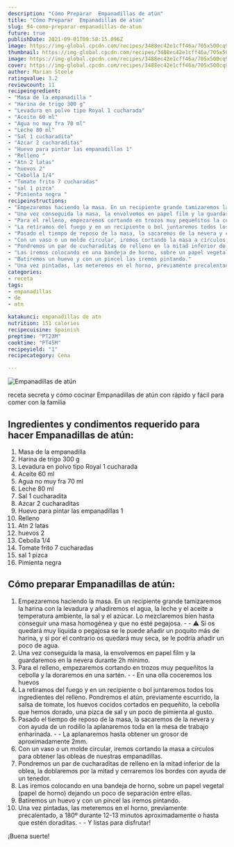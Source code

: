 ```yaml
---
description: "Cómo Preparar  Empanadillas de atún"
title: "Cómo Preparar  Empanadillas de atún"
slug: 94-como-preparar-empanadillas-de-atun
future: true
publishDate: 2021-09-01T09:58:15.096Z
image: https://img-global.cpcdn.com/recipes/3488ec42e1cff46a/705x500cq90/empanadillas-de-atun-foto-principal.jpg
thumbnail: https://img-global.cpcdn.com/recipes/3488ec42e1cff46a/705x500cq90/empanadillas-de-atun-foto-principal.jpg
image: https://img-global.cpcdn.com/recipes/3488ec42e1cff46a/705x500cq90/empanadillas-de-atun-foto-principal.jpg
cover: https://img-global.cpcdn.com/recipes/3488ec42e1cff46a/705x500cq90/empanadillas-de-atun-foto-principal.jpg
author: Marian Steele
ratingvalue: 3.2
reviewcount: 11
recipeingredient:
- "Masa de la empanadilla "
- "Harina de trigo 300 g"
- "Levadura en polvo tipo Royal 1 cucharada"
- "Aceite 60 ml"
- "Agua no muy fra 70 ml"
- "Leche 80 ml"
- "Sal 1 cucharadita"
- "Azcar 2 cucharaditas"
- "Huevo para pintar las empanadillas 1"
- "Relleno "
- "Atn 2 latas"
- "huevos 2"
- "Cebolla 1/4"
- "Tomate frito 7 cucharadas"
- "sal 1 pizca"
- "Pimienta negra "
recipeinstructions:
- "Empezaremos haciendo la masa. En un recipiente grande tamizaremos la harina con la levadura y añadiremos el agua, la leche y el aceite a temperatura ambiente, la sal y el azúcar. Lo mezclaremos bien hasta conseguir una masa homogénea y que no esté pegajosa.  ⚠️ Si os quedará muy líquida o pegajosa se le puede añadir un poquito más de harina, y si por el contrario os quedará muy seca, se le podría añadir un poco de agua."
- "Una vez conseguida la masa, la envolvemos en papel film y la guardaremos en la nevera durante 2h mínimo."
- "Para el relleno, empezaremos cortando en trozos muy pequeñitos la cebolla y la doraremos en una sartén.  En una olla coceremos los huevos"
- "La retiramos del fuego y en un recipiente o bol juntaremos todos los ingredientes del relleno. Pondremos el atún, previamente escurrido, la salsa de tomate, los huevos cocidos cortados en pequeñito, la cebolla que hemos dorado, una pizca de sal y un poco de pimienta al gusto."
- "Pasado el tiempo de reposo de la masa, la sacaremos de la nevera y con ayuda de un rodillo la aplanaremos toda en la mesa de trabajo enharinada.  La aplanaremos hasta obtener un grosor de aproximadamente 2mm."
- "Con un vaso o un molde circular, iremos cortando la masa a círculos para obtener las obleas de nuestras empanadillas."
- "Pondremos un par de cucharaditas de relleno en la mitad inferior de la oblea, la doblaremos por la mitad y cerraremos los bordes con ayuda de un tenedor."
- "Las iremos colocando en una bandeja de horno, sobre un papel vegetal (papel de horno) dejando un poco de separación entre ellas."
- "Batiremos un huevo y con un pincel las iremos pintando."
- "Una vez pintadas, las meteremos en el horno, previamente precalentado, a 180º durante 12-13 minutos aproximadamente o hasta que estén doraditas.  Y listas para disfrutar!"
categories:
- receta
tags:
- empanadillas
- de
- atn

katakunci: empanadillas de atn 
nutrition: 151 calories
recipecuisine: Spainish
preptime: "PT23M"
cooktime: "PT45M"
recipeyield: "1"
recipecategory: Cena

---
```



![Empanadillas de atún](https://img-global.cpcdn.com/recipes/3488ec42e1cff46a/705x500cq90/empanadillas-de-atun-foto-principal.jpg)

receta secreta y cómo cocinar Empanadillas de atún con rápido y fácil para comer con la familia

<!--inarticleads1-->

## Ingredientes y condimentos requerido para hacer Empanadillas de atún:

1. Masa de la empanadilla 
1. Harina de trigo 300 g
1. Levadura en polvo tipo Royal 1 cucharada
1. Aceite 60 ml
1. Agua no muy fra 70 ml
1. Leche 80 ml
1. Sal 1 cucharadita
1. Azcar 2 cucharaditas
1. Huevo para pintar las empanadillas 1
1. Relleno 
1. Atn 2 latas
1. huevos 2
1. Cebolla 1/4
1. Tomate frito 7 cucharadas
1. sal 1 pizca
1. Pimienta negra 



<!--inarticleads2-->

## Cómo preparar Empanadillas de atún:

1. Empezaremos haciendo la masa. En un recipiente grande tamizaremos la harina con la levadura y añadiremos el agua, la leche y el aceite a temperatura ambiente, la sal y el azúcar. Lo mezclaremos bien hasta conseguir una masa homogénea y que no esté pegajosa. -  - ⚠️ Si os quedará muy líquida o pegajosa se le puede añadir un poquito más de harina, y si por el contrario os quedará muy seca, se le podría añadir un poco de agua.
1. Una vez conseguida la masa, la envolvemos en papel film y la guardaremos en la nevera durante 2h mínimo.
1. Para el relleno, empezaremos cortando en trozos muy pequeñitos la cebolla y la doraremos en una sartén. -  - En una olla coceremos los huevos
1. La retiramos del fuego y en un recipiente o bol juntaremos todos los ingredientes del relleno. Pondremos el atún, previamente escurrido, la salsa de tomate, los huevos cocidos cortados en pequeñito, la cebolla que hemos dorado, una pizca de sal y un poco de pimienta al gusto.
1. Pasado el tiempo de reposo de la masa, la sacaremos de la nevera y con ayuda de un rodillo la aplanaremos toda en la mesa de trabajo enharinada. -  - La aplanaremos hasta obtener un grosor de aproximadamente 2mm.
1. Con un vaso o un molde circular, iremos cortando la masa a círculos para obtener las obleas de nuestras empanadillas.
1. Pondremos un par de cucharaditas de relleno en la mitad inferior de la oblea, la doblaremos por la mitad y cerraremos los bordes con ayuda de un tenedor.
1. Las iremos colocando en una bandeja de horno, sobre un papel vegetal (papel de horno) dejando un poco de separación entre ellas.
1. Batiremos un huevo y con un pincel las iremos pintando.
1. Una vez pintadas, las meteremos en el horno, previamente precalentado, a 180º durante 12-13 minutos aproximadamente o hasta que estén doraditas. -  - Y listas para disfrutar!



¡Buena suerte!

